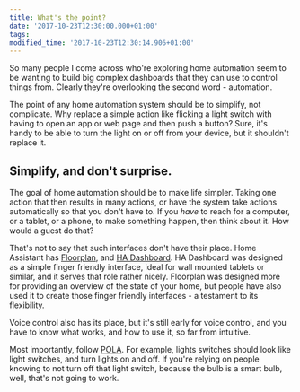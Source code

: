 ```yaml
---
title: What's the point?
date: '2017-10-23T12:30:00.000+01:00'
tags:
modified_time: '2017-10-23T12:30:14.906+01:00'
---
```


So many people I come across who're exploring home automation seem to be wanting to build big complex dashboards that they can use to control things from. Clearly they're overlooking the second word - automation.  
  
The point of any home automation system should be to simplify, not complicate. Why replace a simple action like flicking a light switch with having to open an app or web page and then push a button? Sure, it's handy to be able to turn the light on or off from your device, but it shouldn't replace it.  

## Simplify, and don't surprise.

The goal of home automation should be to make life simpler. Taking one action that then results in many actions, or have the system take actions automatically so that you don't have to. If you _have_ to reach for a computer, or a tablet, or a phone, to make something happen, then think about it. How would a guest do that?  
  
That's not to say that such interfaces don't have their place. Home Assistant has [Floorplan](https://github.com/pkozul/ha-floorplan), and [HA Dashboard](http://appdaemon.readthedocs.io/en/latest/DASHBOARD_INSTALL.html). HA Dashboard was designed as a simple finger friendly interface, ideal for wall mounted tablets or similar, and it serves that role rather nicely. Floorplan was designed more for providing an overview of the state of your home, but people have also used it to create those finger friendly interfaces - a testament to its flexibility.  
  
Voice control also has its place, but it's still early for voice control, and you have to know what works, and how to use it, so far from intuitive.  
  
Most importantly, follow [POLA](https://en.wikipedia.org/wiki/Principle_of_least_astonishment). For example, lights switches should look like light switches, and turn lights on and off. If you're relying on people knowing to not turn off that light switch, because the bulb is a smart bulb, well, that's not going to work.
